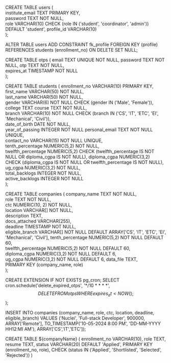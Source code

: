 <!-- users -->
CREATE TABLE users (                         
    institute_email TEXT PRIMARY KEY,        
    password TEXT NOT NULL,                       
    role VARCHAR(10) CHECK (role IN ('student', 'coordinator', 'admin')) DEFAULT 'student',
    profile_id VARCHAR(10)                                       
);

<!-- Add foreign key from students to users -->
ALTER TABLE users
ADD CONSTRAINT fk_profile FOREIGN KEY (profile)
REFERENCES students (enrollment_no)
ON DELETE SET NULL;

<!-- otps -->
CREATE TABLE otps (
    email TEXT UNIQUE NOT NULL, 
    password TEXT NOT NULL, 
    otp TEXT NOT NULL,              
    expires_at TIMESTAMP NOT NULL         
);


<!-- students -->
CREATE TABLE students (
    enrollment_no VARCHAR(10) PRIMARY KEY,                       
    first_name VARCHAR(50) NOT NULL,                            
    last_name VARCHAR(50) NOT NULL,                              
    gender VARCHAR(6) NOT NULL CHECK (gender IN ('Male', 'Female')),  
    college TEXT
    course TEXT NOT NULL,                                
    branch VARCHAR(10) NOT NULL CHECK (branch IN ('CS', 'IT', 'ETC', 'EI', 'Mechanical', 'Civil')),  
    date_of_birth DATE NOT NULL,                                 
    year_of_passing INTEGER NOT NULL 
    personal_email TEXT NOT NULL UNIQUE,                 
    contact_no VARCHAR(15) NOT NULL UNIQUE,                      
    tenth_percentage NUMERIC(5,2) NOT NULL,                      
    twelfth_percentage NUMERIC(5,2) CHECK (twelfth_percentage IS NOT NULL OR diploma_cgpa IS NOT NULL),
    diploma_cgpa NUMERIC(3,2) CHECK (diploma_cgpa IS NOT NULL OR twelfth_percentage IS NOT NULL),  
    ug_cgpa NUMERIC(3,2) NOT NULL,                                                                 
    total_backlogs INTEGER NOT NULL,                             
    active_backlogs INTEGER NOT NULL                 
);


<!-- companies -->
CREATE TABLE companies (
    company_name TEXT NOT NULL,                              
    role TEXT NOT NULL,                                       
    ctc NUMERIC(10, 2) NOT NULL,                                      
    location VARCHAR[] NOT NULL,                                      
    description TEXT,                                        
    docs_attached VARCHAR(255),                                       
    deadline TIMESTAMP NOT NULL,                                                                
    eligible_branch VARCHAR[] NOT NULL DEFAULT ARRAY['CS', 'IT', 'ETC', 'EI', 'Mechanical', 'Civil'], 
    tenth_percentage NUMERIC(5,2) NOT NULL DEFAULT 60,                
    twelfth_percentage NUMERIC(5,2) NOT NULL DEFAULT 60,              
    diploma_cgpa NUMERIC(3,2) NOT NULL DEFAULT 6,                     
    ug_cgpa NUMERIC(3,2) NOT NULL DEFAULT 6,
    data_file TEXT,                                                 
    PRIMARY KEY (company_name, role)                                  
);


<!-- delete otps as expires_at timestamp becomes now -->
CREATE EXTENSION IF NOT EXISTS pg_cron;
SELECT cron.schedule('delete_expired_otps', '*/10 * * * *', 
    $$DELETE FROM otps WHERE expires_at < NOW();$$
);


<!-- insert companies command -->
INSERT INTO companies (company_name, role, ctc, location, deadline, eligible_branch)
VALUES ('Nuclei', 'Full-stack Developer', 900000, ARRAY['Remote'], TO_TIMESTAMP('10-05-2024 8:00 PM', 'DD-MM-YYYY HH12:MI AM'), ARRAY['CS','IT','ETC']);


<!-- COMPANY -->
CREATE TABLE ${companyName} (
            enrollment_no VARCHAR(10),
            role TEXT,
            resume TEXT,
            status VARCHAR(20) DEFAULT 'Applied',
            PRIMARY KEY (enrollment_no, role),
            CHECK (status IN ('Applied', 'Shortlisted', 'Selected', 'Rejected'))
        )
